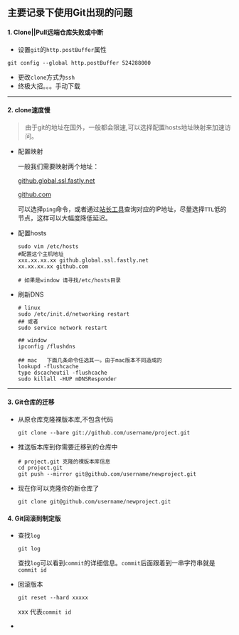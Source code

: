 ## 主要记录下使用Git出现的问题



#### 1. Clone||Pull远端仓库失败或中断

- 设置`git`的`http.postBuffer`属性

```shell
git config --global http.postBuffer 524288000
```

- 更改`clone`方式为`ssh`
- 终极大招。。。手动下载

---

#### 2. clone速度慢

> 由于git的地址在国外，一般都会限速,可以选择配置hosts地址映射来加速访问。

- 配置映射

  一般我们需要映射两个地址：

  [github.global.ssl.fastly.net](github.global.ssl.fastly.net)

  [github.com](github.com)

  可以选择`ping`命令，或者通过[站长工具](<http://tool.chinaz.com/dns/?type=1&host=github.global.ssl.fastly.net&ip=>)查询对应的IP地址，尽量选择`TTL`低的节点，这样可以大幅度降低延迟。

- 配置hosts

  ```shell
  sudo vim /etc/hosts
  #配置这个主机地址
  xxx.xx.xx.xx github.global.ssl.fastly.net
  xx.xx.xx.xx github.com
  
  # 如果是window 请寻找/etc/hosts目录
  ```

- 刷新DNS

  ```shell
  # linux
  sudo /etc/init.d/networking restart
  ## 或者
  sudo service network restart
  
  ## window
  ipconfig /flushdns
  
  ## mac   下面几条命令任选其一。由于mac版本不同造成的
  lookupd -flushcache
  type dscacheutil -flushcache
  sudo killall -HUP mDNSResponder
  ```

---

#### 3. Git仓库的迁移

- 从原仓库克隆裸版本库,不包含代码

  ```shell
  git clone --bare git://github.com/username/project.git
  ```

- 推送版本库到你需要迁移到的仓库中

  ```shell
  # project.git 克隆的裸版本库信息
  cd project.git
  git push --mirror git@github.com/username/newproject.git
  ```

- 现在你可以克隆你的新仓库了

  ```shell
  git clone git@github.com/username/newproject.git
  ```



#### 4. Git回滚到制定版

- 查找`log`

  ```shell
  git log
  ```

  查找`log`可以看到`commit`的详细信息。`commit`后面跟着到一串字符串就是`commit id`

- 回滚版本

  ```shell
  git reset --hard xxxxx
  ```

  xxx 代表`commit id`

- 

















